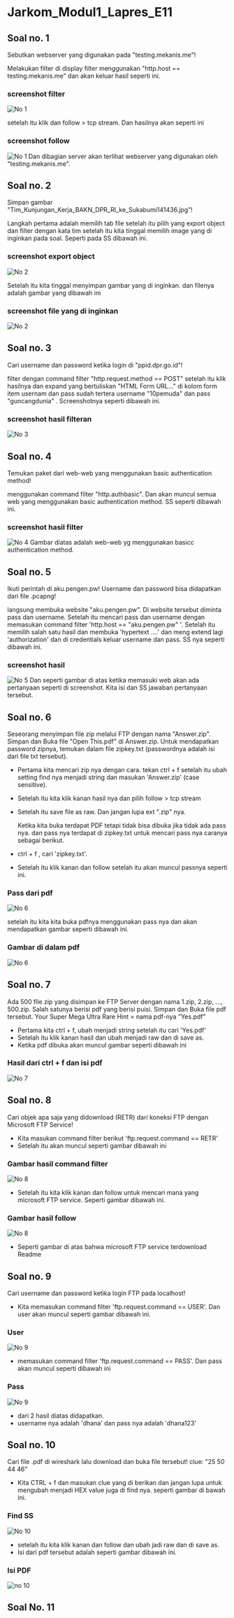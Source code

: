 # Jarkom_Modul1_Lapres_E11


## Soal no. 1

Sebutkan webserver yang digunakan pada "testing.mekanis.me"!

Melakukan filter di display filter menggunakan "http.host == testing.mekanis.me" dan akan keluar hasil seperti ini.

### screenshot filter
![No 1](/Screenshot/1A.PNG)

setelah itu klik dan follow > tcp stream. Dan hasilnya akan seperti ini

### screenshot follow
![No 1](/Screenshot/1B.PNG)
Dan dibagian server akan terlihat webserver yang digunakan oleh "testing.mekanis.me".


## Soal no. 2

Simpan gambar "Tim_Kunjungan_Kerja_BAKN_DPR_RI_ke_Sukabumi141436.jpg"!

Langkah pertama adalah memilih tab file setelah itu pilih yang export object dan filter dengan kata tim setelah itu kita tinggal memilih image yang di inginkan pada soal. Seperti pada SS dibawah ini.

### screenshot export object
![No 2](/screenshot/2.PNG)

Setelah itu kita tinggal menyimpan gambar yang di inginkan. dan filenya adalah gambar yang dibawah ini

### screenshot file yang di inginkan
![No 2](/screenshot/2B.jpg)


## Soal no. 3

Cari username dan password ketika login di "ppid.dpr.go.id"!

filter dengan command filter "http.request.method == POST" 
setelah itu klik hasilnya dan expand yang bertuliskan "HTML Form URL..." 
di kolom form item usernam dan pass sudah tertera username "10pemuda" dan pass "guncangdunia" . 
Screenshotnya seperti dibawah ini.

### screenshot hasil filteran
![No 3](/screenshot/3.PNG)


## Soal no. 4

Temukan paket dari web-web yang menggunakan basic authentication method!

menggunakan command filter "http.authbasic". Dan akan muncul semua web yang menggunakan basic authentication method. SS seperti dibawah ini.

### screenshot hasil filter
![No 4](screenshot/4b.PNG)
Gambar diatas adalah web-web yg menggunakan basicc authentication method.


## Soal no. 5

Ikuti perintah di aku.pengen.pw! Username dan password bisa didapatkan dari file .pcapng!

langsung membuka website "aku.pengen.pw". Di website tersebut diminta pass dan username. 
Setelah itu mencari pass dan username dengan memasukan command filter 'http.host == "aku.pengen.pw" '. 
Setelah itu memilih salah satu hasil dan membuka 'hypertext ....' dan meng extend lagi 'authorization' dan di credentials keluar username dan pass.
SS nya seperti dibawah ini.

### screenshot hasil
![No 5](/screenshot/5.PNG)
Dan seperti gambar di atas ketika memasuki web akan ada pertanyaan seperti di screenshot. Kita isi dan SS jawaban pertanyaan tersebut.


## Soal no. 6

Seseorang menyimpan file zip melalui FTP dengan nama "Answer.zip". Simpan dan Buka file "Open This.pdf" di Answer.zip. Untuk mendapatkan password zipnya, temukan dalam file zipkey.txt (passwordnya adalah isi dari file txt tersebut).

* Pertama kita mencari zip nya dengan cara. tekan ctrl + f setelah itu ubah setting find nya menjadi string dan masukan 'Answer.zip' (case sensitive). 
* Setelah itu kita klik kanan hasil nya dan pilih 
follow > tcp stream
* Setelah itu save file as raw. Dan jangan lupa ext ".zip" nya. 

	Ketika kita buka terdapat PDF tetapi tidak bisa dibuka jika tidak ada pass nya. dan pass nya terdapat di zipkey.txt untuk mencari pass nya caranya sebagai berikut.

* ctrl + f , cari 'zipkey.txt'.
* Setelah itu klik kanan dan follow setelah itu akan muncul passnya seperti ini. 

### Pass dari pdf
![No 6](screenshot/6A.PNG)

setelah itu kita kita buka pdfnya menggunakan pass nya dan akan mendapatkan gambar seperti dibawah ini.

### Gambar di dalam pdf
![No 6](screenshot/6.PNG)


## Soal no. 7

Ada 500 file zip yang disimpan ke FTP Server dengan nama 1.zip, 2.zip, ..., 500.zip. Salah satunya berisi pdf yang berisi puisi. Simpan dan Buka file pdf tersebut.
Your Super Mega Ultra Rare Hint = nama pdf-nya "Yes.pdf"

* Pertama kita ctrl + f, ubah menjadi string setelah itu cari 'Yes.pdf'
* Setelah itu klik kanan hasil dan ubah menjadi raw dan di save as. 
* Ketika pdf dibuka akan muncul gambar seperti dibawah ini

### Hasil dari ctrl + f dan isi pdf
![No 7](screenshot/7B.PNG)


## Soal no. 8

Cari objek apa saja yang didownload (RETR) dari koneksi FTP dengan Microsoft FTP Service!

* Kita masukan command filter berikut 'ftp.request.command == RETR'
* Setelah itu akan muncul seperti gambar dibawah ini 

### Gambar hasil command filter
![No 8](screenshot/8A.PNG)

* Setelah itu kita klik kanan dan follow untuk mencari mana yang microsoft FTP service. Seperti gambar dibawah ini.
 
 ### Gambar hasil follow
 ![No 8](screenshot/8B.PNG)
 * Seperti gambar di atas bahwa microsoft FTP service terdownload Readme


 ## Soal no. 9

 Cari username dan password ketika login FTP pada localhost!

* Kita memasukan command filter 'ftp.request.command == USER'. Dan user akan muncul seperti gambar dibawah ini.

### User 
![No 9](screenshot/9A.PNG)

* memasukan command filter 'ftp.request.command == PASS'. Dan pass akan muncul seperti dibawah ini

### Pass
![No 9](screenshot/9B.PNG)

* dari 2 hasil diatas didapatkan.
* username nya adalah 'dhana' dan pass nya adalah 'dhana123'


## Soal no. 10

Cari file .pdf di wireshark lalu download dan buka file tersebut!
clue: "25 50 44 46" 

* Kita CTRL + f dan masukan clue yang di berikan dan jangan lupa untuk mengubah menjadi HEX value juga di find nya. seperti gambar di bawah ini.

### Find SS
![No 10](screenshot/10Jawaban.PNG)

* setelah itu kita klik kanan dan follow dan ubah jadi raw dan di save as. 
* Isi dari pdf tersebut adalah seperti gambar dibawah ini.

### Isi PDF
![no 10](screenshot/10PDF.PNG)


## Soal No. 11
